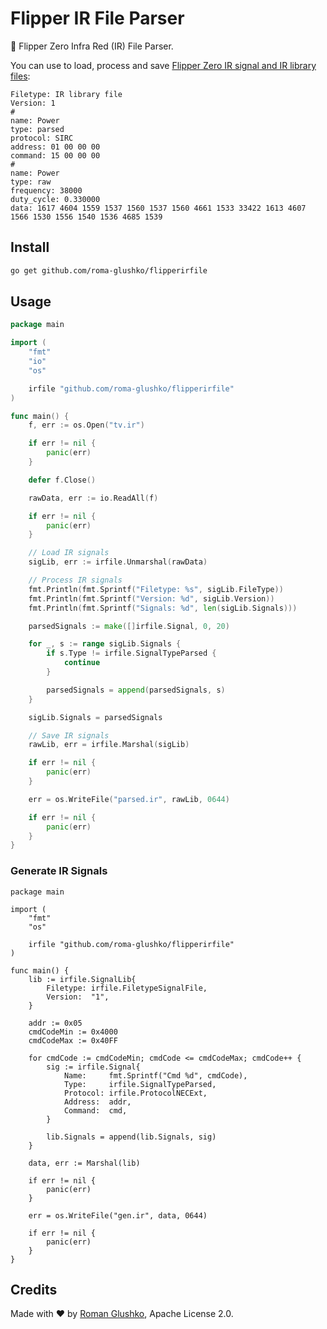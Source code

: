 # Flipper IR File Parser

🐬 Flipper Zero Infra Red (IR) File Parser. 

You can use to load, process and save [Flipper Zero IR signal and IR library files](https://github.com/jamisonderek/flipper-zero-tutorials/wiki/Infrared):

```text
Filetype: IR library file
Version: 1
#
name: Power
type: parsed
protocol: SIRC
address: 01 00 00 00
command: 15 00 00 00
#
name: Power
type: raw
frequency: 38000
duty_cycle: 0.330000
data: 1617 4604 1559 1537 1560 1537 1560 4661 1533 33422 1613 4607 1566 1530 1556 1540 1536 4685 1539
```

## Install

```sh
go get github.com/roma-glushko/flipperirfile
```

## Usage

```go
package main

import (
	"fmt"
    "io"
    "os"

	irfile "github.com/roma-glushko/flipperirfile"
)

func main() {
	f, err := os.Open("tv.ir")

	if err != nil {
		panic(err)
	}

	defer f.Close()

	rawData, err := io.ReadAll(f)

	if err != nil {
		panic(err)
	}

	// Load IR signals
	sigLib, err := irfile.Unmarshal(rawData)

	// Process IR signals
	fmt.Println(fmt.Sprintf("Filetype: %s", sigLib.FileType))
	fmt.Println(fmt.Sprintf("Version: %d", sigLib.Version))
	fmt.Println(fmt.Sprintf("Signals: %d", len(sigLib.Signals)))

	parsedSignals := make([]irfile.Signal, 0, 20)

	for _, s := range sigLib.Signals {
		if s.Type != irfile.SignalTypeParsed {
			continue
		}

		parsedSignals = append(parsedSignals, s)
	}

	sigLib.Signals = parsedSignals

	// Save IR signals
	rawLib, err = irfile.Marshal(sigLib)

	if err != nil {
		panic(err)
	}

	err = os.WriteFile("parsed.ir", rawLib, 0644)

	if err != nil {
		panic(err)
	}
}
```

### Generate IR Signals

```golang
package main

import (
	"fmt"
	"os"
	
	irfile "github.com/roma-glushko/flipperirfile"
)

func main() {
    lib := irfile.SignalLib{
        Filetype: irfile.FiletypeSignalFile,
        Version:  "1",
    }

	addr := 0x05
	cmdCodeMin := 0x4000
	cmdCodeMax := 0x40FF
    
    for cmdCode := cmdCodeMin; cmdCode <= cmdCodeMax; cmdCode++ {
        sig := irfile.Signal{
            Name:     fmt.Sprintf("Cmd %d", cmdCode),
            Type:     irfile.SignalTypeParsed,
            Protocol: irfile.ProtocolNECExt,
            Address:  addr,
            Command:  cmd,
        }
		
        lib.Signals = append(lib.Signals, sig)
    }
        
    data, err := Marshal(lib)
    
    if err != nil {
        panic(err)
    }
    
    err = os.WriteFile("gen.ir", data, 0644)
    
    if err != nil {
        panic(err)
    }
}   
```

## Credits

Made with ❤️ by [Roman Glushko](https://github.com/roma-glushko), Apache License 2.0.
